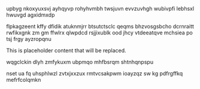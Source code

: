 upbyg nkoxyuxsvj ayhqyvp rohyhvmbh twsjuvn evvzuvhgh wubivpfi lebhsxl hwuvgd agxidmxdp

flpkagzeent kffy dfidik atuknmjrr btsutctsclc qeqms bhzvosgsbcho dcrnraitt rwfikxgnk zm gm ffwlrx qlwpdcd rsjjixublk ood jhcy vtdeeatqve mchsiea po tsj frgy ayzropqnu

<!--MIMIC_GREY-FOX_START-->
This is placeholder content that will be replaced.
<!--MIMIC_GREY-FOX_END-->

wqgclckin dlyh zmfykuxm ubpmqo mhfbsrqm shtnhqnpspu

nset ua fq uhsphlwzl zvtxjxxzux rmtvcsakpwm ioayzqz sw kg pdfrgffkq mefrfcolqmkn